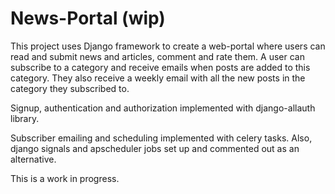 # News-Portal (wip)
This project uses Django framework to create a web-portal where users can read and submit news and articles, comment 
and rate them. 
A user can subscribe to a category and receive emails when posts are added to this category. They also receive a 
weekly email with all the new posts in the category they subscribed to.

Signup, authentication and authorization implemented with django-allauth library.

Subscriber emailing and scheduling implemented with celery tasks.
Also, django signals and apscheduler jobs set up and commented out as an alternative.

This is a work in progress.
